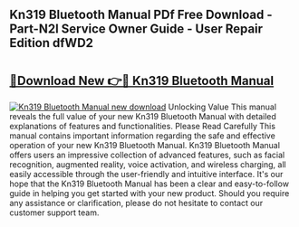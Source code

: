 ## Kn319 Bluetooth Manual PDf Free Download - Part-N2l Service Owner Guide - User Repair Edition dfWD2

# <h2><a href="http://bc24582.oget.top/?id=Kn319+Bluetooth+Manual">🔗Download New 👉🔴 Kn319 Bluetooth Manual</a></h2>

[![Kn319 Bluetooth Manual new download](https://i.imgur.com/5g1atiW.png)](http://bc24582.oget.top/?id=Kn319+Bluetooth+Manual)
Unlocking Value This manual reveals the full value of your new Kn319 Bluetooth Manual with detailed explanations of features and functionalities. Please Read Carefully This manual contains important information regarding the safe and effective operation of your new Kn319 Bluetooth Manual. Kn319 Bluetooth Manual offers users an impressive collection of advanced features, such as facial recognition, augmented reality, voice activation, and wireless charging, all easily accessible through the user-friendly and intuitive interface. It's our hope that the Kn319 Bluetooth Manual has been a clear and easy-to-follow guide in helping you get started with your new product. Should you require any assistance or clarification, please do not hesitate to contact our customer support team.
